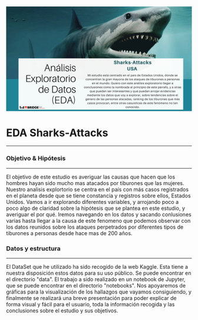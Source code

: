 ![](https://github.com/ABAmbros/Shark_Attacks_EDA/blob/master/header_sharks.jpg)
# EDA Sharks-Attacks
----------------------------------------------------------------------------------------------

### Objetivo & Hipótesis
----------------------------------------------------------------------------------------------

El objetivo de este estudio es averiguar las causas que hacen que los hombres hayan sido mucho mas atacados por tiburones que las mujeres. Nuestro analisis explortorio se centra en el país con más casos registrados en el planeta desde que se tiene constancia y registros sobre ellos, Estados Unidos. Vamos a ir explorando diferentes variables, y arrojando poco a poco algo de claridad sobre la hipótesis que se plantea en este estudio, y averiguar el por qué. Iremos navegando en los datos y sacando conlusiones varias hasta llegar a la causa de este fenomeno que podemos observar con los datos reunidos sobre los ataques perpetrados por diferentes tipos de tiburones a personas desde hace mas de 200 años. 

### Datos y estructura
-----------------------------------------------------------------------------------------------

El DataSet que he utilizado ha sido recogido de la web Kaggle. Esta tiene a nuestra disposición estos datos para su uso público. Se puede encontrar en el directorio "data". El trabajo a sido realizado en un notebook de Jupyter, que se puede encontrar en el directorio "notebooks". Nos apoyaremos de gráficas para la visualización de los hallazgos que vayamos consiguiendo, y finalmente se realizará una breve presentación para poder explicar de forma visual y fácil para el usuario, toda la información recogida y las conclusiones sobre el estudio y sus objetivos.
